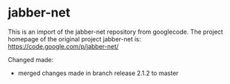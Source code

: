 jabber-net
==========
This is an import of the jabber-net repository from googlecode.
The project homepage of the original project jabber-net is: https://code.google.com/p/jabber-net/


Changed made:
* merged changes made in branch release 2.1.2 to master
